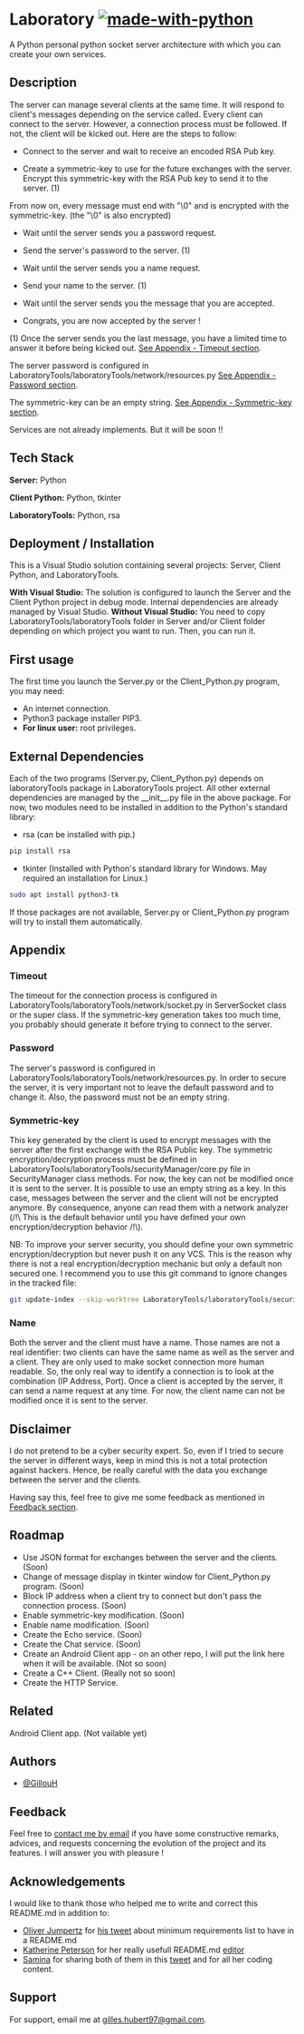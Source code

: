 # Laboratory [![made-with-python](https://img.shields.io/badge/Made%20with-Python-1f425f.svg)](https://www.python.org/)

A Python personal python socket server architecture with which you can create your own services.



## Description

The server can manage several clients at the same time. It will respond to client's messages depending on the service called.
Every client can connect to the server. However, a connection process must be followed. If not, the client will be kicked out. Here are the steps to follow:

 - Connect to the server and wait to receive an encoded RSA Pub key.

 - Create a symmetric-key to use for the future exchanges with the server. Encrypt this symmetric-key with the RSA Pub key to send it to the server. (1)

  From now on, every message must end with "\0" and is encrypted with the symmetric-key. (the "\0" is also encrypted)

 - Wait until the server sends you a password request.

 - Send the server's password to the server. (1)

 - Wait until the server sends you a name request.

 - Send your name to the server. (1)

 - Wait until the server sends you the message that you are accepted.

 - Congrats, you are now accepted by the server !

(1) Once the server sends you the last message, you have a limited time to answer it before being kicked out. [See Appendix - Timeout section](#timeout).

The server password is configured in LaboratoryTools/laboratoryTools/network/resources.py [See Appendix - Password section](#password).

The symmetric-key can be an empty string. [See Appendix - Symmetric-key section](#symmetric-key).

Services are not already implements. But it will be soon !!



## Tech Stack

**Server:** Python

**Client Python:** Python, tkinter

**LaboratoryTools:** Python, rsa



## Deployment / Installation

This is a Visual Studio solution containing several projects: Server, Client Python, and LaboratoryTools.

**With Visual Studio:** The solution is configured to launch the Server and the Client Python project in debug mode. Internal dependencies are already managed by Visual Studio.
**Without Visual Studio:** You need to copy LaboratoryTools/laboratoryTools folder in Server and/or Client folder depending on which project you want to run. Then, you can run it.



## First usage

The first time you launch the Server.py or the Client_Python.py program, you may need:
- An internet connection.
- Python3 package installer PIP3.
- **For linux user:** root privileges.



## External Dependencies

Each of the two programs (Server.py, Client_Python.py) depends on laboratoryTools package in LaboratoryTools project. All other external dependencies are managed by the \_\_init\_\_.py file in the above package. For now, two modules need to be installed in addition to the Python's standard library:

- rsa (can be installed with pip.)
```bash
pip install rsa
```

- tkinter (Installed with Python's standard library for Windows. May required an installation for Linux.)

```bash
sudo apt install python3-tk
```

If those packages are not available, Server.py or Client_Python.py program will try to install them automatically.



## Appendix


### Timeout
The timeout for the connection process is configured in LaboratoryTools/laboratoryTools/network/socket.py in ServerSocket class or the super class. If the symmetric-key generation takes too much time, you probably should generate it before trying to connect to the server.


### Password
The server's password is configured in LaboratoryTools/laboratoryTools/network/resources.py. In order to secure the server, it is very important not to leave the default password and to change it. Also, the password must not be an empty string.


### Symmetric-key
This key generated by the client is used to encrypt messages with the server after the first exchange with the RSA Public key. The symmetric encryption/decryption process must be defined in LaboratoryTools/laboratoryTools/securityManager/core.py file in SecurityManager class methods. For now, the key can not be modified once it is sent to the server. It is possible to use an empty string as a key. In this case, messages between the server and the client will not be encrypted anymore. By consequence, anyone can read them with a network analyzer (/!\ This is the default behavior until you have defined your own encryption/decryption behavior /!\\).

NB: To improve your server security, you should define your own symmetric encryption/decryption but never push it on any VCS. This is the reason why there is not a real encryption/decryption mechanic but only a default non secured one. I recommend you to use this git command to ignore changes in the tracked file:

```bash
git update-index --skip-worktree LaboratoryTools/laboratoryTools/securityManager/core.py
```


### Name

Both the server and the client must have a name. Those names are not a real identifier: two clients can have the same name as well as the server and a client. They are only used to make socket connection more human readable. So, the only real way to identify a connection is to look at the combination (IP Address, Port). Once a client is accepted by the server, it can send a name request at any time. For now, the client name can not be modified once it is sent to the server.



## Disclaimer

I do not pretend to be a cyber security expert. So, even if I tried to secure the server in different ways, keep in mind this is not a total protection against hackers. Hence, be really careful with the data you exchange between the server and the clients. 

Having say this, feel free to give me some feedback as mentioned in [Feedback section](#feedback).



## Roadmap

- Use JSON format for exchanges between the server and the clients. (Soon)
- Change of message display in tkinter window for Client_Python.py program. (Soon)
- Block IP address when a client try to connect but don't pass the connection process. (Soon)
- Enable symmetric-key modification. (Soon)
- Enable name modification. (Soon)
- Create the Echo service. (Soon)
- Create the Chat service. (Soon)
- Create an Android Client app - on an other repo, I will put the link here when it will be available. (Not so soon)
- Create a C++ Client. (Really not so soon)
- Create the HTTP Service.



## Related

Android Client app. (Not vailable yet)



## Authors

- [@GillouH](https://www.github.com/GillouH)



## Feedback

Feel free to [contact me by email](#support) if you have some constructive remarks, advices, and requests concerning the evolution of the project and its features. I will answer you with pleasure !



## Acknowledgements
I would like to thank those who helped me to write and correct this README.md in addition to:
- [Oliver Jumpertz](https://twitter.com/oliverjumpertz) for [his tweet](https://twitter.com/oliverjumpertz/status/1425061034465845248) about minimum requirements list to have in a README.md
- [Katherine Peterson](https://twitter.com/katherinecodes) for her really usefull README.md [editor](https://readme.so/)
- [Samina](https://twitter.com/saminacodes) for sharing both of them in this [tweet](https://twitter.com/saminacodes/status/1425197925785763842) and for all her coding content.



## Support

For support, email me at gilles.hubert97@gmail.com.